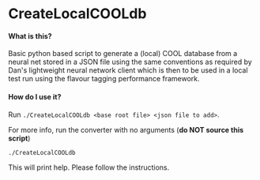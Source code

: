 # CreateLocalCOOLdb

#### What is this?

Basic python based script to generate a (local) COOL database
from a neural net stored in a JSON file using the same
conventions as required by Dan's lightweight neural network client
which is then to be used in a local test run using the
flavour tagging performance framework.


#### How do I use it?

Run `./CreateLocalCOOLdb <base root file> <json file to add>`.

For more info, run the converter with no arguments (**do NOT source
this script**)

`./CreateLocalCOOLdb`

This will print help. Please follow the instructions.
